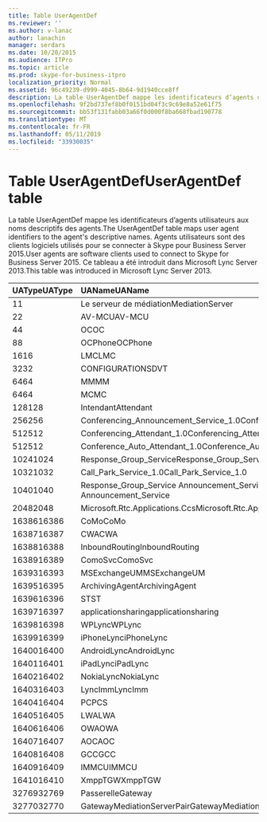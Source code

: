 ```yaml
---
title: Table UserAgentDef
ms.reviewer: ''
ms.author: v-lanac
author: lanachin
manager: serdars
ms.date: 10/20/2015
ms.audience: ITPro
ms.topic: article
ms.prod: skype-for-business-itpro
localization_priority: Normal
ms.assetid: 96c49239-d999-4045-8b64-9d1940cce8ff
description: La table UserAgentDef mappe les identificateurs d’agents utilisateurs aux noms descriptifs des agents. Agents utilisateurs sont des clients logiciels utilisés pour se connecter à Skype pour Business Server 2015. Ce tableau a été introduit dans Microsoft Lync Server 2013.
ms.openlocfilehash: 9f2bd737ef8b0f0151bd04f3c9c69e8a52e61f75
ms.sourcegitcommit: bb53f131fabb03a66f0d000f8ba668fbad190778
ms.translationtype: MT
ms.contentlocale: fr-FR
ms.lasthandoff: 05/11/2019
ms.locfileid: "33930035"
---
```

# <a name="useragentdef-table"></a><span data-ttu-id="80ed2-105">Table UserAgentDef</span><span class="sxs-lookup"><span data-stu-id="80ed2-105">UserAgentDef table</span></span>
 
<span data-ttu-id="80ed2-106">La table UserAgentDef mappe les identificateurs d’agents utilisateurs aux noms descriptifs des agents.</span><span class="sxs-lookup"><span data-stu-id="80ed2-106">The UserAgentDef table maps user agent identifiers to the agent's descriptive names.</span></span> <span data-ttu-id="80ed2-107">Agents utilisateurs sont des clients logiciels utilisés pour se connecter à Skype pour Business Server 2015.</span><span class="sxs-lookup"><span data-stu-id="80ed2-107">User agents are software clients used to connect to Skype for Business Server 2015.</span></span> <span data-ttu-id="80ed2-108">Ce tableau a été introduit dans Microsoft Lync Server 2013.</span><span class="sxs-lookup"><span data-stu-id="80ed2-108">This table was introduced in Microsoft Lync Server 2013.</span></span>
  
|<span data-ttu-id="80ed2-109">**UAType**</span><span class="sxs-lookup"><span data-stu-id="80ed2-109">**UAType**</span></span>|<span data-ttu-id="80ed2-110">**UAName**</span><span class="sxs-lookup"><span data-stu-id="80ed2-110">**UAName**</span></span>|<span data-ttu-id="80ed2-111">**UACategory**</span><span class="sxs-lookup"><span data-stu-id="80ed2-111">**UACategory**</span></span>|
|:-----|:-----|:-----|
|<span data-ttu-id="80ed2-112">1</span><span class="sxs-lookup"><span data-stu-id="80ed2-112">1</span></span>  <br/> |<span data-ttu-id="80ed2-113">Le serveur de médiation</span><span class="sxs-lookup"><span data-stu-id="80ed2-113">MediationServer</span></span>  <br/> |<span data-ttu-id="80ed2-114">Le serveur de médiation</span><span class="sxs-lookup"><span data-stu-id="80ed2-114">MediationServer</span></span>  <br/> |
|<span data-ttu-id="80ed2-115">2</span><span class="sxs-lookup"><span data-stu-id="80ed2-115">2</span></span>  <br/> |<span data-ttu-id="80ed2-116">AV-MCU</span><span class="sxs-lookup"><span data-stu-id="80ed2-116">AV-MCU</span></span>  <br/> |<span data-ttu-id="80ed2-117">AV-MCU</span><span class="sxs-lookup"><span data-stu-id="80ed2-117">AV-MCU</span></span>  <br/> |
|<span data-ttu-id="80ed2-118">4</span><span class="sxs-lookup"><span data-stu-id="80ed2-118">4</span></span>  <br/> |<span data-ttu-id="80ed2-119">OC</span><span class="sxs-lookup"><span data-stu-id="80ed2-119">OC</span></span>  <br/> |<span data-ttu-id="80ed2-120">OC</span><span class="sxs-lookup"><span data-stu-id="80ed2-120">OC</span></span>  <br/> |
|<span data-ttu-id="80ed2-121">8</span><span class="sxs-lookup"><span data-stu-id="80ed2-121">8</span></span>  <br/> |<span data-ttu-id="80ed2-122">OCPhone</span><span class="sxs-lookup"><span data-stu-id="80ed2-122">OCPhone</span></span>  <br/> |<span data-ttu-id="80ed2-123">OCPhone</span><span class="sxs-lookup"><span data-stu-id="80ed2-123">OCPhone</span></span>  <br/> |
|<span data-ttu-id="80ed2-124">16</span><span class="sxs-lookup"><span data-stu-id="80ed2-124">16</span></span>  <br/> |<span data-ttu-id="80ed2-125">LMC</span><span class="sxs-lookup"><span data-stu-id="80ed2-125">LMC</span></span>  <br/> |<span data-ttu-id="80ed2-126">LMC</span><span class="sxs-lookup"><span data-stu-id="80ed2-126">LMC</span></span>  <br/> |
|<span data-ttu-id="80ed2-127">32</span><span class="sxs-lookup"><span data-stu-id="80ed2-127">32</span></span>  <br/> |<span data-ttu-id="80ed2-128">CONFIGURATIONS</span><span class="sxs-lookup"><span data-stu-id="80ed2-128">DVT</span></span>  <br/> |<span data-ttu-id="80ed2-129">CONFIGURATIONS</span><span class="sxs-lookup"><span data-stu-id="80ed2-129">DVT</span></span>  <br/> |
|<span data-ttu-id="80ed2-130">64</span><span class="sxs-lookup"><span data-stu-id="80ed2-130">64</span></span>  <br/> |<span data-ttu-id="80ed2-131">MM</span><span class="sxs-lookup"><span data-stu-id="80ed2-131">MM</span></span>  <br/> |<span data-ttu-id="80ed2-132">MM</span><span class="sxs-lookup"><span data-stu-id="80ed2-132">MM</span></span>  <br/> |
|<span data-ttu-id="80ed2-133">64</span><span class="sxs-lookup"><span data-stu-id="80ed2-133">64</span></span>  <br/> |<span data-ttu-id="80ed2-134">MC</span><span class="sxs-lookup"><span data-stu-id="80ed2-134">MC</span></span>  <br/> |<span data-ttu-id="80ed2-135">MM</span><span class="sxs-lookup"><span data-stu-id="80ed2-135">MM</span></span>  <br/> |
|<span data-ttu-id="80ed2-136">128</span><span class="sxs-lookup"><span data-stu-id="80ed2-136">128</span></span>  <br/> |<span data-ttu-id="80ed2-137">Intendant</span><span class="sxs-lookup"><span data-stu-id="80ed2-137">Attendant</span></span>  <br/> |<span data-ttu-id="80ed2-138">Intendant</span><span class="sxs-lookup"><span data-stu-id="80ed2-138">Attendant</span></span>  <br/> |
|<span data-ttu-id="80ed2-139">256</span><span class="sxs-lookup"><span data-stu-id="80ed2-139">256</span></span>  <br/> |<span data-ttu-id="80ed2-140">Conferencing_Announcement_Service_1.0</span><span class="sxs-lookup"><span data-stu-id="80ed2-140">Conferencing_Announcement_Service_1.0</span></span>  <br/> |<span data-ttu-id="80ed2-141">AUTORITÉS DE CERTIFICATION</span><span class="sxs-lookup"><span data-stu-id="80ed2-141">CAS</span></span>  <br/> |
|<span data-ttu-id="80ed2-142">512</span><span class="sxs-lookup"><span data-stu-id="80ed2-142">512</span></span>  <br/> |<span data-ttu-id="80ed2-143">Conferencing_Attendant_1.0</span><span class="sxs-lookup"><span data-stu-id="80ed2-143">Conferencing_Attendant_1.0</span></span>  <br/> |<span data-ttu-id="80ed2-144">CAA</span><span class="sxs-lookup"><span data-stu-id="80ed2-144">CAA</span></span>  <br/> |
|<span data-ttu-id="80ed2-145">512</span><span class="sxs-lookup"><span data-stu-id="80ed2-145">512</span></span>  <br/> |<span data-ttu-id="80ed2-146">Conference_Auto_Attendant_1.0</span><span class="sxs-lookup"><span data-stu-id="80ed2-146">Conference_Auto_Attendant_1.0</span></span>  <br/> |<span data-ttu-id="80ed2-147">CAA</span><span class="sxs-lookup"><span data-stu-id="80ed2-147">CAA</span></span>  <br/> |
|<span data-ttu-id="80ed2-148">1024</span><span class="sxs-lookup"><span data-stu-id="80ed2-148">1024</span></span>  <br/> |<span data-ttu-id="80ed2-149">Response_Group_Service</span><span class="sxs-lookup"><span data-stu-id="80ed2-149">Response_Group_Service</span></span>  <br/> |<span data-ttu-id="80ed2-150">RGS</span><span class="sxs-lookup"><span data-stu-id="80ed2-150">RGS</span></span>  <br/> |
|<span data-ttu-id="80ed2-151">1032</span><span class="sxs-lookup"><span data-stu-id="80ed2-151">1032</span></span>  <br/> |<span data-ttu-id="80ed2-152">Call_Park_Service_1.0</span><span class="sxs-lookup"><span data-stu-id="80ed2-152">Call_Park_Service_1.0</span></span>  <br/> |<span data-ttu-id="80ed2-153">CPS</span><span class="sxs-lookup"><span data-stu-id="80ed2-153">CPS</span></span>  <br/> |
|<span data-ttu-id="80ed2-154">1040</span><span class="sxs-lookup"><span data-stu-id="80ed2-154">1040</span></span>  <br/> |<span data-ttu-id="80ed2-155">Response_Group_Service Announcement_Service</span><span class="sxs-lookup"><span data-stu-id="80ed2-155">Response_Group_Service Announcement_Service</span></span>  <br/> |<span data-ttu-id="80ed2-156">EN TANT QUE</span><span class="sxs-lookup"><span data-stu-id="80ed2-156">AS</span></span>  <br/> |
|<span data-ttu-id="80ed2-157">2048</span><span class="sxs-lookup"><span data-stu-id="80ed2-157">2048</span></span>  <br/> |<span data-ttu-id="80ed2-158">Microsoft.Rtc.Applications.Ccs</span><span class="sxs-lookup"><span data-stu-id="80ed2-158">Microsoft.Rtc.Applications.Ccs</span></span>  <br/> |<span data-ttu-id="80ed2-159">CCS</span><span class="sxs-lookup"><span data-stu-id="80ed2-159">CCS</span></span>  <br/> |
|<span data-ttu-id="80ed2-160">16386</span><span class="sxs-lookup"><span data-stu-id="80ed2-160">16386</span></span>  <br/> |<span data-ttu-id="80ed2-161">CoMo</span><span class="sxs-lookup"><span data-stu-id="80ed2-161">CoMo</span></span>  <br/> |<span data-ttu-id="80ed2-162">CoMo</span><span class="sxs-lookup"><span data-stu-id="80ed2-162">CoMo</span></span>  <br/> |
|<span data-ttu-id="80ed2-163">16387</span><span class="sxs-lookup"><span data-stu-id="80ed2-163">16387</span></span>  <br/> |<span data-ttu-id="80ed2-164">CWA</span><span class="sxs-lookup"><span data-stu-id="80ed2-164">CWA</span></span>  <br/> |<span data-ttu-id="80ed2-165">CWA</span><span class="sxs-lookup"><span data-stu-id="80ed2-165">CWA</span></span>  <br/> |
|<span data-ttu-id="80ed2-166">16388</span><span class="sxs-lookup"><span data-stu-id="80ed2-166">16388</span></span>  <br/> |<span data-ttu-id="80ed2-167">InboundRouting</span><span class="sxs-lookup"><span data-stu-id="80ed2-167">InboundRouting</span></span>  <br/> |<span data-ttu-id="80ed2-168">InboundRouting</span><span class="sxs-lookup"><span data-stu-id="80ed2-168">InboundRouting</span></span>  <br/> |
|<span data-ttu-id="80ed2-169">16389</span><span class="sxs-lookup"><span data-stu-id="80ed2-169">16389</span></span>  <br/> |<span data-ttu-id="80ed2-170">ComoSvc</span><span class="sxs-lookup"><span data-stu-id="80ed2-170">ComoSvc</span></span>  <br/> |<span data-ttu-id="80ed2-171">ComoSvc</span><span class="sxs-lookup"><span data-stu-id="80ed2-171">ComoSvc</span></span>  <br/> |
|<span data-ttu-id="80ed2-172">16393</span><span class="sxs-lookup"><span data-stu-id="80ed2-172">16393</span></span>  <br/> |<span data-ttu-id="80ed2-173">MSExchangeUM</span><span class="sxs-lookup"><span data-stu-id="80ed2-173">MSExchangeUM</span></span>  <br/> |<span data-ttu-id="80ed2-174">ExUM</span><span class="sxs-lookup"><span data-stu-id="80ed2-174">ExUM</span></span>  <br/> |
|<span data-ttu-id="80ed2-175">16395</span><span class="sxs-lookup"><span data-stu-id="80ed2-175">16395</span></span>  <br/> |<span data-ttu-id="80ed2-176">ArchivingAgent</span><span class="sxs-lookup"><span data-stu-id="80ed2-176">ArchivingAgent</span></span>  <br/> |<span data-ttu-id="80ed2-177">ARCHAGENT</span><span class="sxs-lookup"><span data-stu-id="80ed2-177">ARCHAGENT</span></span>  <br/> |
|<span data-ttu-id="80ed2-178">16396</span><span class="sxs-lookup"><span data-stu-id="80ed2-178">16396</span></span>  <br/> |<span data-ttu-id="80ed2-179">ST</span><span class="sxs-lookup"><span data-stu-id="80ed2-179">ST</span></span>  <br/> |<span data-ttu-id="80ed2-180">ST</span><span class="sxs-lookup"><span data-stu-id="80ed2-180">ST</span></span>  <br/> |
|<span data-ttu-id="80ed2-181">16397</span><span class="sxs-lookup"><span data-stu-id="80ed2-181">16397</span></span>  <br/> |<span data-ttu-id="80ed2-182">applicationsharing</span><span class="sxs-lookup"><span data-stu-id="80ed2-182">applicationsharing</span></span>  <br/> |<span data-ttu-id="80ed2-183">ASMCU</span><span class="sxs-lookup"><span data-stu-id="80ed2-183">ASMCU</span></span>  <br/> |
|<span data-ttu-id="80ed2-184">16398</span><span class="sxs-lookup"><span data-stu-id="80ed2-184">16398</span></span>  <br/> |<span data-ttu-id="80ed2-185">WPLync</span><span class="sxs-lookup"><span data-stu-id="80ed2-185">WPLync</span></span>  <br/> |<span data-ttu-id="80ed2-186">WPLync</span><span class="sxs-lookup"><span data-stu-id="80ed2-186">WPLync</span></span>  <br/> |
|<span data-ttu-id="80ed2-187">16399</span><span class="sxs-lookup"><span data-stu-id="80ed2-187">16399</span></span>  <br/> |<span data-ttu-id="80ed2-188">iPhoneLync</span><span class="sxs-lookup"><span data-stu-id="80ed2-188">iPhoneLync</span></span>  <br/> |<span data-ttu-id="80ed2-189">iPhoneLync</span><span class="sxs-lookup"><span data-stu-id="80ed2-189">iPhoneLync</span></span>  <br/> |
|<span data-ttu-id="80ed2-190">16400</span><span class="sxs-lookup"><span data-stu-id="80ed2-190">16400</span></span>  <br/> |<span data-ttu-id="80ed2-191">AndroidLync</span><span class="sxs-lookup"><span data-stu-id="80ed2-191">AndroidLync</span></span>  <br/> |<span data-ttu-id="80ed2-192">AndroidLync</span><span class="sxs-lookup"><span data-stu-id="80ed2-192">AndroidLync</span></span>  <br/> |
|<span data-ttu-id="80ed2-193">16401</span><span class="sxs-lookup"><span data-stu-id="80ed2-193">16401</span></span>  <br/> |<span data-ttu-id="80ed2-194">iPadLync</span><span class="sxs-lookup"><span data-stu-id="80ed2-194">iPadLync</span></span>  <br/> |<span data-ttu-id="80ed2-195">iPadLync</span><span class="sxs-lookup"><span data-stu-id="80ed2-195">iPadLync</span></span>  <br/> |
|<span data-ttu-id="80ed2-196">16402</span><span class="sxs-lookup"><span data-stu-id="80ed2-196">16402</span></span>  <br/> |<span data-ttu-id="80ed2-197">NokiaLync</span><span class="sxs-lookup"><span data-stu-id="80ed2-197">NokiaLync</span></span>  <br/> |<span data-ttu-id="80ed2-198">NokiaLync</span><span class="sxs-lookup"><span data-stu-id="80ed2-198">NokiaLync</span></span>  <br/> |
|<span data-ttu-id="80ed2-199">16403</span><span class="sxs-lookup"><span data-stu-id="80ed2-199">16403</span></span>  <br/> |<span data-ttu-id="80ed2-200">LyncImm</span><span class="sxs-lookup"><span data-stu-id="80ed2-200">LyncImm</span></span>  <br/> |<span data-ttu-id="80ed2-201">LyncImm</span><span class="sxs-lookup"><span data-stu-id="80ed2-201">LyncImm</span></span>  <br/> |
|<span data-ttu-id="80ed2-202">16404</span><span class="sxs-lookup"><span data-stu-id="80ed2-202">16404</span></span>  <br/> |<span data-ttu-id="80ed2-203">PC</span><span class="sxs-lookup"><span data-stu-id="80ed2-203">PCS</span></span>  <br/> |<span data-ttu-id="80ed2-204">PC</span><span class="sxs-lookup"><span data-stu-id="80ed2-204">PCS</span></span>  <br/> |
|<span data-ttu-id="80ed2-205">16405</span><span class="sxs-lookup"><span data-stu-id="80ed2-205">16405</span></span>  <br/> |<span data-ttu-id="80ed2-206">LWA</span><span class="sxs-lookup"><span data-stu-id="80ed2-206">LWA</span></span>  <br/> |<span data-ttu-id="80ed2-207">LWA</span><span class="sxs-lookup"><span data-stu-id="80ed2-207">LWA</span></span>  <br/> |
|<span data-ttu-id="80ed2-208">16406</span><span class="sxs-lookup"><span data-stu-id="80ed2-208">16406</span></span>  <br/> |<span data-ttu-id="80ed2-209">OWA</span><span class="sxs-lookup"><span data-stu-id="80ed2-209">OWA</span></span>  <br/> |<span data-ttu-id="80ed2-210">OWA</span><span class="sxs-lookup"><span data-stu-id="80ed2-210">OWA</span></span>  <br/> |
|<span data-ttu-id="80ed2-211">16407</span><span class="sxs-lookup"><span data-stu-id="80ed2-211">16407</span></span>  <br/> |<span data-ttu-id="80ed2-212">AOC</span><span class="sxs-lookup"><span data-stu-id="80ed2-212">AOC</span></span>  <br/> |<span data-ttu-id="80ed2-213">AOC</span><span class="sxs-lookup"><span data-stu-id="80ed2-213">AOC</span></span>  <br/> |
|<span data-ttu-id="80ed2-214">16408</span><span class="sxs-lookup"><span data-stu-id="80ed2-214">16408</span></span>  <br/> |<span data-ttu-id="80ed2-215">GCC</span><span class="sxs-lookup"><span data-stu-id="80ed2-215">GCC</span></span>  <br/> |<span data-ttu-id="80ed2-216">GCC</span><span class="sxs-lookup"><span data-stu-id="80ed2-216">GCC</span></span>  <br/> |
|<span data-ttu-id="80ed2-217">16409</span><span class="sxs-lookup"><span data-stu-id="80ed2-217">16409</span></span>  <br/> |<span data-ttu-id="80ed2-218">IMMCU</span><span class="sxs-lookup"><span data-stu-id="80ed2-218">IMMCU</span></span>  <br/> |<span data-ttu-id="80ed2-219">IMMCU</span><span class="sxs-lookup"><span data-stu-id="80ed2-219">IMMCU</span></span>  <br/> |
|<span data-ttu-id="80ed2-220">16410</span><span class="sxs-lookup"><span data-stu-id="80ed2-220">16410</span></span>  <br/> |<span data-ttu-id="80ed2-221">XmppTGW</span><span class="sxs-lookup"><span data-stu-id="80ed2-221">XmppTGW</span></span>  <br/> |<span data-ttu-id="80ed2-222">XmppGateway</span><span class="sxs-lookup"><span data-stu-id="80ed2-222">XmppGateway</span></span>  <br/> |
|<span data-ttu-id="80ed2-223">32769</span><span class="sxs-lookup"><span data-stu-id="80ed2-223">32769</span></span>  <br/> |<span data-ttu-id="80ed2-224">Passerelle</span><span class="sxs-lookup"><span data-stu-id="80ed2-224">Gateway</span></span>  <br/> |<span data-ttu-id="80ed2-225">Passerelle</span><span class="sxs-lookup"><span data-stu-id="80ed2-225">Gateway</span></span>  <br/> |
|<span data-ttu-id="80ed2-226">32770</span><span class="sxs-lookup"><span data-stu-id="80ed2-226">32770</span></span>  <br/> |<span data-ttu-id="80ed2-227">GatewayMediationServerPair</span><span class="sxs-lookup"><span data-stu-id="80ed2-227">GatewayMediationServerPair</span></span>  <br/> |<span data-ttu-id="80ed2-228">GatewayMediationServerPair</span><span class="sxs-lookup"><span data-stu-id="80ed2-228">GatewayMediationServerPair</span></span>  <br/> |
   

